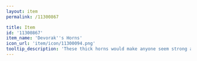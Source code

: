 ```yaml
---
layout: item
permalink: /11300867

title: Item
id: '11300867'
item_name: 'Devorak''s Horns'
icon_url: 'item/icon/11300094.png'
tooltip_description: 'These thick horns would make anyone seem strong and determined.'
---
```

